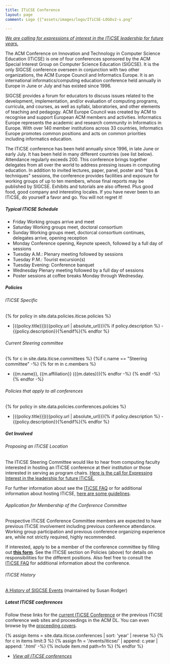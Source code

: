 ```yaml
---
title: ITiCSE Conference
layout: page
comment: Logo {{"assets/images/logo/ITiCSE-LOGOv2-s.png"

---
```


*[We are calling for expressions of interest in the ITiCSE
leadership for future years.](interesthosting.html)*

The ACM Conference on Innovation and Technology in Computer Science Education (ITiCSE) is one of four conferences sponsored by the ACM Special Interest Group on Computer Science Education (SIGCSE). It is the only SIGCSE conference overseen in conjunction with two other organizations, the ACM Europe Council and Informatics Europe. It is an international informatics/computing education conference held annually in Europe in June or July and has existed since 1996.

SIGCSE provides a forum for educators to discuss issues related to the development, implementation, and/or evaluation of computing programs, curricula, and courses, as well as syllabi, laboratories, and other elements of teaching and pedagogy. ACM Europe Council was created by ACM to recognise and support European ACM members and activities. Informatics Europe represents the academic and research community in Informatics in Europe. With over 140 member institutions across 33 countries, Informatics Europe promotes common positions and acts on common priorities including informatics education.


The ITiCSE conference has been held annually since 1996, in late June or early July. It has been held in many different countries (see list below). Attendance regularly exceeds 200. This conference brings together delegates from all over the world to address pressing issues in computing education. In addition to invited lectures, paper, panel, poster and \"tips & techniques\" sessions, the conference provides facilities and exposure for working groups of up to ten members, whose final reports may be published by SIGCSE. Exhibits and tutorials are also offered. Plus good food, good company and interesting locales. If you have never been to an ITiCSE, do yourself a favor and go. You will not regret it!

##### Typical ITiCSE Schedule

- Friday Working groups arrive and meet
- Saturday Working groups meet, doctoral consortium
- Sunday Working groups meet, doctorcal consortium continues, delegates arrive, opening reception
- Monday Conference opening, Keynote speech, followed by a full day of sessions
- Tuesday A.M.: Plenary meeting followed by sessions
- Tuesday P.M.: Tourist excursion(s)
- Tuesday Evening: Conference banquet
- Wednesday Plenary meeting followed by a full day of sessions
- Poster sessions at coffee breaks Monday through Wednesday.

##### Policies
###### ITiCSE Specific

{% for policy in site.data.policies.iticse.policies %}
- [{{policy.title}}]({{policy.url | absolute_url}}){% if policy.description %} - {{policy.description}}{%endif%}{% endfor %}

###### Current Steering committee

{% for c in site.data.iticse.committees %}
{%if c.name == "Steering committee" -%}
{% for m in c.members %}
- {{m.name}}, {{m.affiliation}} ({{m.dates}}){% endfor -%}
{% endif -%}
{% endfor -%}


###### Policies that apply to all conferences

{% for policy in site.data.policies.conferences.policies %}
- [{{policy.title}}]({{policy.url | absolute_url}}){% if policy.description %} - {{policy.description}}{%endif%}{% endfor %}

##### Get Involved
###### Proposing an ITiCSE Location

The ITiCSE Steering Committee would like to hear from computing
faculty interested in hosting an ITiCSE conference at their institution
or those interested in serving as program chairs. [Here is the call for
Expressing Interest in the leadership for future ITiCSE.](interesthosting.html)

For further information about see the [ITiCSE FAQ](https://iticse.acm.org/faq/) or for additional information about hosting ITiCSE, [here are some guidelines](host.html).

###### Application for Membership of the Conference Committee

Prospective ITiCSE Conference Committee members are expected to have previous ITiCSE involvement including previous conference attendance. Working group participation and previous conference organizing experience are, while not strictly required, highly recommended.

If interested, apply to be a member of the conference committee by filling out [**this form**](https://docs.google.com/forms/d/e/1FAIpQLSfskKUSpxSeUQxXvbEi-Q7L0St8_w04U0HhoZJcyT03WeeXGA/viewform).
See the ITICSE section on Policies (above) for details on responsibilities for the different positions.
Also feel free to consult the [ITiCSE FAQ](https://iticse.acm.org/faq/) for additional information about the conference.


###### ITiCSE History

[A History of SIGCSE Events](https://users.cs.duke.edu/~rodger/sigcseconferences.html)
(maintained by Susan Rodger)

##### Latest ITiCSE conferences

Follow these links for the [current ITiCSE Conference](https://iticse.acm.org) or the previous ITiCSE conference web sites and proceedings in the ACM DL. You can even browse by the <a href="covers.html">proceeding covers</a>.

{% assign items = site.data.iticse.conferences | sort: 'year' | reverse %}
{% for c in items limit:3 %}
    {% assign fn = '/events/iticse/' | append: c.year | append: '.html' -%}
    {% include item.md path=fn %}
{% endfor %}
- <a href="conferences.html"><i>View all ITiCSE conferences</i></a>
